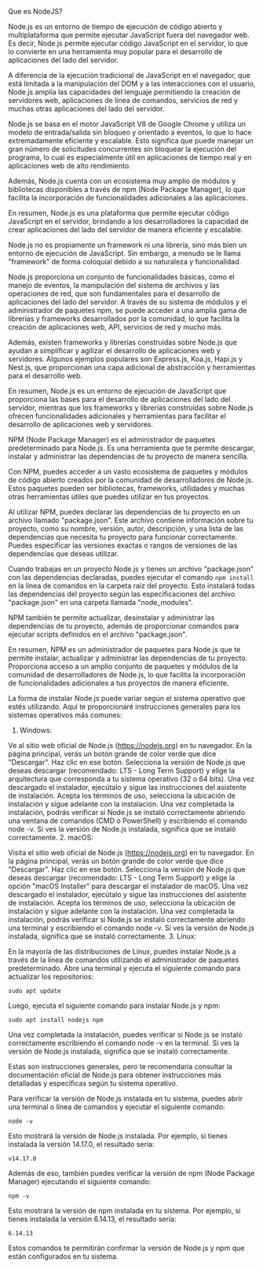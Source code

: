 Que es NodeJS?

Node.js es un entorno de tiempo de ejecución de código abierto y multiplataforma que permite ejecutar JavaScript fuera del navegador web. Es decir, Node.js permite ejecutar código JavaScript en el servidor, lo que lo convierte en una herramienta muy popular para el desarrollo de aplicaciones del lado del servidor.

A diferencia de la ejecución tradicional de JavaScript en el navegador, que está limitada a la manipulación del DOM y a las interacciones con el usuario, Node.js amplía las capacidades del lenguaje permitiendo la creación de servidores web, aplicaciones de línea de comandos, servicios de red y muchas otras aplicaciones del lado del servidor.

Node.js se basa en el motor JavaScript V8 de Google Chrome y utiliza un modelo de entrada/salida sin bloqueo y orientado a eventos, lo que lo hace extremadamente eficiente y escalable. Esto significa que puede manejar un gran número de solicitudes concurrentes sin bloquear la ejecución del programa, lo cual es especialmente útil en aplicaciones de tiempo real y en aplicaciones web de alto rendimiento.

Además, Node.js cuenta con un ecosistema muy amplio de módulos y bibliotecas disponibles a través de npm (Node Package Manager), lo que facilita la incorporación de funcionalidades adicionales a las aplicaciones.

En resumen, Node.js es una plataforma que permite ejecutar código JavaScript en el servidor, brindando a los desarrolladores la capacidad de crear aplicaciones del lado del servidor de manera eficiente y escalable.

Node.js no es propiamente un framework ni una librería, sino más bien un entorno de ejecución de JavaScript. Sin embargo, a menudo se le llama "framework" de forma coloquial debido a su naturaleza y funcionalidad.

Node.js proporciona un conjunto de funcionalidades básicas, como el manejo de eventos, la manipulación del sistema de archivos y las operaciones de red, que son fundamentales para el desarrollo de aplicaciones del lado del servidor. A través de su sistema de módulos y el administrador de paquetes npm, se puede acceder a una amplia gama de librerías y frameworks desarrollados por la comunidad, lo que facilita la creación de aplicaciones web, API, servicios de red y mucho más.

Además, existen frameworks y librerías construidas sobre Node.js que ayudan a simplificar y agilizar el desarrollo de aplicaciones web y servidores. Algunos ejemplos populares son Express.js, Koa.js, Hapi.js y Nest.js, que proporcionan una capa adicional de abstracción y herramientas para el desarrollo web.

En resumen, Node.js es un entorno de ejecución de JavaScript que proporciona las bases para el desarrollo de aplicaciones del lado del servidor, mientras que los frameworks y librerías construidas sobre Node.js ofrecen funcionalidades adicionales y herramientas para facilitar el desarrollo de aplicaciones web y servidores.

NPM (Node Package Manager) es el administrador de paquetes predeterminado para Node.js. Es una herramienta que te permite descargar, instalar y administrar las dependencias de tu proyecto de manera sencilla.

Con NPM, puedes acceder a un vasto ecosistema de paquetes y módulos de código abierto creados por la comunidad de desarrolladores de Node.js. Estos paquetes pueden ser bibliotecas, frameworks, utilidades y muchas otras herramientas útiles que puedes utilizar en tus proyectos.

Al utilizar NPM, puedes declarar las dependencias de tu proyecto en un archivo llamado "package.json". Este archivo contiene información sobre tu proyecto, como su nombre, versión, autor, descripción, y una lista de las dependencias que necesita tu proyecto para funcionar correctamente. Puedes especificar las versiones exactas o rangos de versiones de las dependencias que deseas utilizar.

Cuando trabajas en un proyecto Node.js y tienes un archivo "package.json" con las dependencias declaradas, puedes ejecutar el comando `npm install` en la línea de comandos en la carpeta raíz del proyecto. Esto instalará todas las dependencias del proyecto según las especificaciones del archivo "package.json" en una carpeta llamada "node_modules".

NPM también te permite actualizar, desinstalar y administrar las dependencias de tu proyecto, además de proporcionar comandos para ejecutar scripts definidos en el archivo "package.json".

En resumen, NPM es un administrador de paquetes para Node.js que te permite instalar, actualizar y administrar las dependencias de tu proyecto. Proporciona acceso a un amplio conjunto de paquetes y módulos de la comunidad de desarrolladores de Node.js, lo que facilita la incorporación de funcionalidades adicionales a tus proyectos de manera eficiente. 

La forma de instalar Node.js puede variar según el sistema operativo que estés utilizando. Aquí te proporcionaré instrucciones generales para los sistemas operativos más comunes:

1. Windows:

Ve al sitio web oficial de Node.js (https://nodejs.org) en tu navegador.
En la página principal, verás un botón grande de color verde que dice "Descargar". Haz clic en ese botón.
Selecciona la versión de Node.js que deseas descargar (recomendado: LTS - Long Term Support) y elige la arquitectura que corresponda a tu sistema operativo (32 o 64 bits).
Una vez descargado el instalador, ejecútalo y sigue las instrucciones del asistente de instalación. Acepta los términos de uso, selecciona la ubicación de instalación y sigue adelante con la instalación.
Una vez completada la instalación, podrás verificar si Node.js se instaló correctamente abriendo una ventana de comandos (CMD o PowerShell) y escribiendo el comando node -v. Si ves la versión de Node.js instalada, significa que se instaló correctamente.
2. macOS:

Visita el sitio web oficial de Node.js (https://nodejs.org) en tu navegador.
En la página principal, verás un botón grande de color verde que dice "Descargar". Haz clic en ese botón.
Selecciona la versión de Node.js que deseas descargar (recomendado: LTS - Long Term Support) y elige la opción "macOS Installer" para descargar el instalador de macOS.
Una vez descargado el instalador, ejecútalo y sigue las instrucciones del asistente de instalación. Acepta los términos de uso, selecciona la ubicación de instalación y sigue adelante con la instalación.
Una vez completada la instalación, podrás verificar si Node.js se instaló correctamente abriendo una terminal y escribiendo el comando node -v. Si ves la versión de Node.js instalada, significa que se instaló correctamente.
3. Linux:

En la mayoría de las distribuciones de Linux, puedes instalar Node.js a través de la línea de comandos utilizando el administrador de paquetes predeterminado.
Abre una terminal y ejecuta el siguiente comando para actualizar los repositorios:

` sudo apt update `

Luego, ejecuta el siguiente comando para instalar Node.js y npm:

` sudo apt install nodejs npm ` 

Una vez completada la instalación, puedes verificar si Node.js se instaló correctamente escribiendo el comando node -v en la terminal. Si ves la versión de Node.js instalada, significa que se instaló correctamente.

Estas son instrucciones generales, pero te recomendaría consultar la documentación oficial de Node.js para obtener instrucciones más detalladas y específicas según tu sistema operativo.


Para verificar la versión de Node.js instalada en tu sistema, puedes abrir una terminal o línea de comandos y ejecutar el siguiente comando:



` node -v `

Esto mostrará la versión de Node.js instalada. Por ejemplo, si tienes instalada la versión 14.17.0, el resultado sería:


` v14.17.0 `

Además de eso, también puedes verificar la versión de npm (Node Package Manager) ejecutando el siguiente comando:



` npm -v `

Esto mostrará la versión de npm instalada en tu sistema. Por ejemplo, si tienes instalada la versión 6.14.13, el resultado sería:


` 6.14.13 `

Estos comandos te permitirán confirmar la versión de Node.js y npm que están configurados en tu sistema.